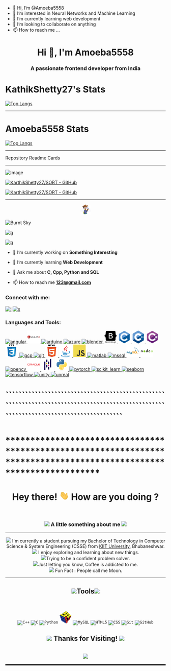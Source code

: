 - 👋 Hi, I’m @Amoeba5558
- 👀 I’m interested in Neural Networks and Machine Learning
- 🌱 I’m currently learning web development
- 💞️ I’m looking to collaborate on anything 
- 📫 How to reach me ...

<!---
Amoeba5558/Amoeba5558 is a ✨ special ✨ repository because its `README.md` (this file) appears on your GitHub profile.
You can click the Preview link to take a look at your changes.
--->
<h1 align="center">Hi 👋, I'm Amoeba5558</h1>
<h3 align="center">A passionate frontend developer from India</h3>

# KathikShetty27's Stats
[![Top Langs](https://github-readme-stats.vercel.app/api/top-langs/?username=KarthikShetty27&langs_count=12&layout=compact "KathikShetty27's Stats")](https://github.com/KarthikShetty27/github-readme-stats)

-----
# Amoeba5558 Stats
[![Top Langs](https://github-readme-stats.vercel.app/api/top-langs/?username=Amoeba5558&langs_count=12&layout=compact "Amoeba5558 Stats")](https://github.com/Amoeba5558/github-readme-stats)

---
Repository Readme Cards
***

<img src='https://gh-card.dev/repos/KarthikShetty27/SORT.png' alt='image' > 

[![KarthikShetty27/SORT - GitHub](https://gh-card.dev/repos/KarthikShetty27/SORT.svg?fullname=)](https://github.com/KarthikShetty27/SORT)

[![KarthikShetty27/SORT - GitHub](https://gh-card.dev/repos/KarthikShetty27/SORT.svg)](https://github.com/KarthikShetty27/SORT)

---

<p align="center"> <img src="Icons/Octacat.jpg" alt="Octacat" width="32" height="32" /> </p>


<!-- To display an Image : -->

![Burnt Sky](https://www.bing.com/th?id=OUWL.Fortnite_648&w=648&h=120&c=1&rs=2&qlt=80&o=6&dpr=1.25&pid=SANGAM)
<!--  -->
<p align="left"> <img src="https://komarev.com/ghpvc/?username=g&label=Profile%20views&color=0e75b6&style=flat" alt="g" /> </p>

<p align="left"> <a href="https://github.com/ryo-ma/github-profile-trophy"><img src="https://github-profile-trophy.vercel.app/?username=g" alt="g" /></a> </p>

- 🔭 I’m currently working on **Something Interesting**

- 🌱 I’m currently learning **Web Development**

- 💬 Ask me about **C, Cpp, Python and SQL**

- 📫 How to reach me **123@gmail.com**

<h3 align="left">Connect with me:</h3>
<p align="left">
<a href="https://linkedin.com/in/l" target="blank"><img align="center" src="https://raw.githubusercontent.com/rahuldkjain/github-profile-readme-generator/master/src/images/icons/Social/linked-in-alt.svg" alt="l" height="30" width="40" /></a>
<a href="https://stackoverflow.com/users/s" target="blank"><img align="center" src="https://raw.githubusercontent.com/rahuldkjain/github-profile-readme-generator/master/src/images/icons/Social/stack-overflow.svg" alt="s" height="30" width="40" /></a>

</p>


<h3 align="left">Languages and Tools:</h3>
<p align="left"> <a href="https://angular.io" target="_blank" rel="noreferrer"> <img src="https://angular.io/assets/images/logos/angular/angular.svg" alt="angular" width="40" height="40"/> </a> <a href="https://angular.io" target="_blank" rel="noreferrer"> <img src="https://raw.githubusercontent.com/devicons/devicon/master/icons/angularjs/angularjs-original-wordmark.svg" alt="angularjs" width="40" height="40"/> </a> <a href="https://www.arduino.cc/" target="_blank" rel="noreferrer"> <img src="https://cdn.worldvectorlogo.com/logos/arduino-1.svg" alt="arduino" width="40" height="40"/> </a> <a href="https://azure.microsoft.com/en-in/" target="_blank" rel="noreferrer"> <img src="https://www.vectorlogo.zone/logos/microsoft_azure/microsoft_azure-icon.svg" alt="azure" width="40" height="40"/> </a> <a href="https://www.blender.org/" target="_blank" rel="noreferrer"> <img src="https://download.blender.org/branding/community/blender_community_badge_white.svg" alt="blender" width="40" height="40"/> </a> <a href="https://getbootstrap.com" target="_blank" rel="noreferrer"> <img src="https://raw.githubusercontent.com/devicons/devicon/master/icons/bootstrap/bootstrap-plain-wordmark.svg" alt="bootstrap" width="40" height="40"/> </a> <a href="https://www.cprogramming.com/" target="_blank" rel="noreferrer"> <img src="https://raw.githubusercontent.com/devicons/devicon/master/icons/c/c-original.svg" alt="c" width="40" height="40"/> </a> <a href="https://www.w3schools.com/cpp/" target="_blank" rel="noreferrer"> <img src="https://raw.githubusercontent.com/devicons/devicon/master/icons/cplusplus/cplusplus-original.svg" alt="cplusplus" width="40" height="40"/> </a> <a href="https://www.w3schools.com/cs/" target="_blank" rel="noreferrer"> <img src="https://raw.githubusercontent.com/devicons/devicon/master/icons/csharp/csharp-original.svg" alt="csharp" width="40" height="40"/> </a> <a href="https://www.w3schools.com/css/" target="_blank" rel="noreferrer"> <img src="https://raw.githubusercontent.com/devicons/devicon/master/icons/css3/css3-original-wordmark.svg" alt="css3" width="40" height="40"/> </a> <a href="https://cloud.google.com" target="_blank" rel="noreferrer"> <img src="https://www.vectorlogo.zone/logos/google_cloud/google_cloud-icon.svg" alt="gcp" width="40" height="40"/> </a> <a href="https://git-scm.com/" target="_blank" rel="noreferrer"> <img src="https://www.vectorlogo.zone/logos/git-scm/git-scm-icon.svg" alt="git" width="40" height="40"/> </a> <a href="https://www.w3.org/html/" target="_blank" rel="noreferrer"> <img src="https://raw.githubusercontent.com/devicons/devicon/master/icons/html5/html5-original-wordmark.svg" alt="html5" width="40" height="40"/> </a> <a href="https://www.java.com" target="_blank" rel="noreferrer"> <img src="https://raw.githubusercontent.com/devicons/devicon/master/icons/java/java-original.svg" alt="java" width="40" height="40"/> </a> <a href="https://developer.mozilla.org/en-US/docs/Web/JavaScript" target="_blank" rel="noreferrer"> <img src="https://raw.githubusercontent.com/devicons/devicon/master/icons/javascript/javascript-original.svg" alt="javascript" width="40" height="40"/> </a> <a href="https://www.mathworks.com/" target="_blank" rel="noreferrer"> <img src="https://upload.wikimedia.org/wikipedia/commons/2/21/Matlab_Logo.png" alt="matlab" width="40" height="40"/> </a> <a href="https://www.microsoft.com/en-us/sql-server" target="_blank" rel="noreferrer"> <img src="https://www.svgrepo.com/show/303229/microsoft-sql-server-logo.svg" alt="mssql" width="40" height="40"/> </a> <a href="https://www.mysql.com/" target="_blank" rel="noreferrer"> <img src="https://raw.githubusercontent.com/devicons/devicon/master/icons/mysql/mysql-original-wordmark.svg" alt="mysql" width="40" height="40"/> </a> <a href="https://nodejs.org" target="_blank" rel="noreferrer"> <img src="https://raw.githubusercontent.com/devicons/devicon/master/icons/nodejs/nodejs-original-wordmark.svg" alt="nodejs" width="40" height="40"/> </a> <a href="https://opencv.org/" target="_blank" rel="noreferrer"> <img src="https://www.vectorlogo.zone/logos/opencv/opencv-icon.svg" alt="opencv" width="40" height="40"/> </a> <a href="https://www.oracle.com/" target="_blank" rel="noreferrer"> <img src="https://raw.githubusercontent.com/devicons/devicon/master/icons/oracle/oracle-original.svg" alt="oracle" width="40" height="40"/> </a> <a href="https://pandas.pydata.org/" target="_blank" rel="noreferrer"> <img src="https://raw.githubusercontent.com/devicons/devicon/2ae2a900d2f041da66e950e4d48052658d850630/icons/pandas/pandas-original.svg" alt="pandas" width="40" height="40"/> </a> <a href="https://www.python.org" target="_blank" rel="noreferrer"> <img src="https://raw.githubusercontent.com/devicons/devicon/master/icons/python/python-original.svg" alt="python" width="40" height="40"/> </a> <a href="https://pytorch.org/" target="_blank" rel="noreferrer"> <img src="https://www.vectorlogo.zone/logos/pytorch/pytorch-icon.svg" alt="pytorch" width="40" height="40"/> </a> <a href="https://scikit-learn.org/" target="_blank" rel="noreferrer"> <img src="https://upload.wikimedia.org/wikipedia/commons/0/05/Scikit_learn_logo_small.svg" alt="scikit_learn" width="40" height="40"/> </a> <a href="https://seaborn.pydata.org/" target="_blank" rel="noreferrer"> <img src="https://seaborn.pydata.org/_images/logo-mark-lightbg.svg" alt="seaborn" width="40" height="40"/> </a> <a href="https://www.tensorflow.org" target="_blank" rel="noreferrer"> <img src="https://www.vectorlogo.zone/logos/tensorflow/tensorflow-icon.svg" alt="tensorflow" width="40" height="40"/> </a> <a href="https://unity.com/" target="_blank" rel="noreferrer"> <img src="https://www.vectorlogo.zone/logos/unity3d/unity3d-icon.svg" alt="unity" width="40" height="40"/> </a> <a href="https://unrealengine.com/" target="_blank" rel="noreferrer"> <img src="https://raw.githubusercontent.com/kenangundogan/fontisto/036b7eca71aab1bef8e6a0518f7329f13ed62f6b/icons/svg/brand/unreal-engine.svg" alt="unreal" width="40" height="40"/> </a> </p>

# ``````````````````````````````````````````````````````````````````````````````````````````````````````````````````````````````````````
# *******************************************************************************************************************


<h1 align="center">Hey there! <img src="https://raw.githubusercontent.com/ABSphreak/ABSphreak/master/gifs/Hi.gif" width="30px"> How are you doing ?</h1>
<br>
<p align="center">

</p>
<h3 align = "center">
<img src="https://media.giphy.com/media/VgCDAzcKvsR6OM0uWg/giphy.gif" width="50"> A little something about me <img src="https://media.giphy.com/media/VgCDAzcKvsR6OM0uWg/giphy.gif" width="50"> </h3>
<hr>
<p align = "center">
 <img src="https://media4.giphy.com/media/t8WhfLXvdufhY1shac/giphy.gif?cid=ecf05e47kht9w302pda4naj9gtvb2u69hsnm2ikovzkya177&rid=giphy.gif&ct=s" width = "30"> I'm currently a student pursuing my Bachelor of Technology in Computer Science & System Engineering (CSSE) from <a href="https://kiit.ac.in/?__cf_chl_managed_tk__=ZkwOdbgRXxF1AIQUdCLxhfF4.qPI93znXJ1Gkd5ZR5s-1636089809-0-gaNycGzNBxE"> KIIT University</a>, Bhubaneshwar.
<br>
 <img src="https://media2.giphy.com/media/LO9SfybTLwNu7wS0dU/giphy.gif?cid=ecf05e47jbp2u3pbr0d2sxah9d9h1oom6jovhikpn3mtarfw&rid=giphy.gif&ct=s" width = "30"> I enjoy exploring and learning about new things.
<br>
 <img src="https://media2.giphy.com/media/TduBlIHbfABlyR8GKl/giphy.gif?cid=ecf05e472gnfluwsn8uqxvtzle4qlkudav9bt7cbakxk6sxl&rid=giphy.gif&ct=s" width = "30">Trying to be a confident problem solver.
<br>
 <img src="https://media3.giphy.com/media/5QQpfPOJEnkeK7tTBr/giphy.gif?cid=ecf05e473oncxxy89k50waxx8x77nypy65gwuxa5gpicfxi2&rid=giphy.gif&ct=s" width = "30">Just letting you know, Coffee is addicted to me.
<br>
<img src="https://media0.giphy.com/media/gffPUSEsc2R476R64M/giphy.gif?cid=ecf05e478v625hjqduhebvj5kxx05j78iczy0nhddpndqnc1&rid=giphy.gif&ct=s" width = "25"> Fun Fact : People call me Moon.
</p>
<hr>
<h2 align = "center"><img src="https://media4.giphy.com/media/jSKBmKkvo2dPQQtsR1/giphy.gif?cid=ecf05e47cox9gjt6suykbjg57bbnkavvm05wswc9ecc3rk4o&rid=giphy.gif&ct=s" width = "60">Tools<img src="https://media4.giphy.com/media/jSKBmKkvo2dPQQtsR1/giphy.gif?cid=ecf05e47cox9gjt6suykbjg57bbnkavvm05wswc9ecc3rk4o&rid=giphy.gif&ct=s" width = "60"></h2>
<br>
<p align = "center">
<code><img title="C++" height="40" src="https://cdn.freebiesupply.com/logos/large/2x/c-logo-png-transparent.png"></code>
<code><img title="C" height="40" src="https://brandslogos.com/wp-content/uploads/images/large/c-logo-1.png"></code>
<code><img title="Python" height="40" src="https://cdn.freebiesupply.com/logos/large/2x/python-5-logo-png-transparent.png"></code>
<code><img title="Problem Solving" height="40" src="https://github.com/Sikta2002/Additional-Profile/blob/main/Rubiks-Cube.png"></code>
<code><img title="MySQL" height="40" src="https://cdn.freebiesupply.com/logos/large/2x/mysql-6-logo-png-transparent.png"></code>
<code><img title="HTML5" height="40" src="https://cdn.freebiesupply.com/logos/large/2x/html-5-logo-png-transparent.png"></code>
<code><img title="CSS" height="40" src="https://cdn.freebiesupply.com/logos/large/2x/css3-logo-png-transparent.png"></code>
<code><img title="Git" height="40" src="https://cdn.freebiesupply.com/logos/thumbs/2x/git-logo.png"></code>
<code><img title="GitHub" height="40" src="https://cdn.freebiesupply.com/logos/large/2x/github-octocat-logo-png-transparent.png"></code>
</p>

<h2 align = "center">
<img src="https://media1.giphy.com/media/4uyBfovScfdhQAqXQ9/giphy.gif?cid=ecf05e4782jnhubezkdqdnd5x63r5u8tdgnb0cohx40lz67v&rid=giphy.gif&ct=s" width = "50"> Thanks for Visiting! <img src="https://media1.giphy.com/media/4uyBfovScfdhQAqXQ9/giphy.gif?cid=ecf05e4782jnhubezkdqdnd5x63r5u8tdgnb0cohx40lz67v&rid=giphy.gif&ct=s" width = "50"> </h2>
<br>
<div align="center">
<img src="https://64.media.tumblr.com/tumblr_m1082bORxM1r04n3so1_500.gifv">
</div>
<hr style = "height:4px" noshade>





